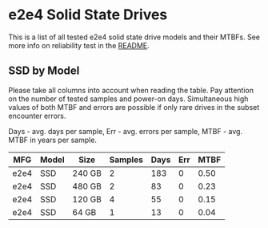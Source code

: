 e2e4 Solid State Drives
=======================

This is a list of all tested e2e4 solid state drive models and their MTBFs. See
more info on reliability test in the [README](https://github.com/linuxhw/SMART).

SSD by Model
------------

Please take all columns into account when reading the table. Pay attention on the
number of tested samples and power-on days. Simultaneous high values of both MTBF
and errors are possible if only rare drives in the subset encounter errors.

Days - avg. days per sample,
Err  - avg. errors per sample,
MTBF - avg. MTBF in years per sample.

| MFG       | Model              | Size   | Samples | Days  | Err   | MTBF |
|-----------|--------------------|--------|---------|-------|-------|------|
| e2e4      | SSD                | 240 GB | 2       | 183   | 0     | 0.50   |
| e2e4      | SSD                | 480 GB | 2       | 83    | 0     | 0.23   |
| e2e4      | SSD                | 120 GB | 4       | 55    | 0     | 0.15   |
| e2e4      | SSD                | 64 GB  | 1       | 13    | 0     | 0.04   |
